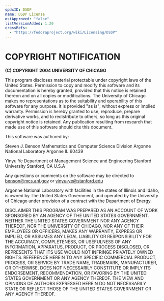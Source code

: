 ```yaml
---
spdxID: DSDP
name: DSDP License
osiApproved: "false"
listVersionAdded: 1.20
crossRefs: 
  - "https://fedoraproject.org/wiki/Licensing/DSDP"
---
```


# COPYRIGHT NOTIFICATION

**(C) COPYRIGHT 2004 UNIVERSITY OF CHICAGO**

This program discloses material protectable under copyright laws of the United States. Permission to copy and modify this software and its documentation is hereby granted, provided that this notice is retained thereon and on all copies or modifications. The University of Chicago makes no representations as to the suitability and operability of this software for any purpose. It is provided "as is"; without express or implied warranty. Permission is hereby granted to use, reproduce, prepare derivative works, and to redistribute to others, so long as this original copyright notice is retained. Any publication resulting from research that made use of this software should cite this document.

This software was authored by:

Steven J. Benson Mathematics and Computer Science Division Argonne National Laboratory Argonne IL 60439

Yinyu Ye Department of Management Science and Engineering Stanford University Stanford, CA U.S.A

Any questions or comments on the software may be directed to benson@mcs.anl.gov or yinyu-ye@stanford.edu

Argonne National Laboratory with facilities in the states of Illinois and Idaho, is owned by The United States Government, and operated by the University of Chicago under provision of a contract with the Department of Energy.

DISCLAIMER THIS PROGRAM WAS PREPARED AS AN ACCOUNT OF WORK SPONSORED BY AN AGENCY OF THE UNITED STATES GOVERNMENT. NEITHER THE UNITED STATES GOVERNMENT NOR ANY AGENCY THEREOF, NOR THE UNIVERSITY OF CHICAGO, NOR ANY OF THEIR EMPLOYEES OR OFFICERS, MAKES ANY WARRANTY, EXPRESS OR IMPLIED, OR ASSUMES ANY LEGAL LIABILITY OR RESPONSIBILITY FOR THE ACCURACY, COMPLETENESS, OR USEFULNESS OF ANY INFORMATION, APPARATUS, PRODUCT, OR PROCESS DISCLOSED, OR REPRESENTS THAT ITS USE WOULD NOT INFRINGE PRIVATELY OWNED RIGHTS. REFERENCE HEREIN TO ANY SPECIFIC COMMERCIAL PRODUCT, PROCESS, OR SERVICE BY TRADE NAME, TRADEMARK, MANUFACTURER, OR OTHERWISE, DOES NOT NECESSARILY CONSTITUTE OR IMPLY ITS ENDORSEMENT, RECOMMENDATION, OR FAVORING BY THE UNITED STATES GOVERNMENT OR ANY AGENCY THEREOF. THE VIEW AND OPINIONS OF AUTHORS EXPRESSED HEREIN DO NOT NECESSARILY STATE OR REFLECT THOSE OF THE UNITED STATES GOVERNMENT OR ANY AGENCY THEREOF.
